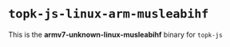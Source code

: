 # `topk-js-linux-arm-musleabihf`

This is the **armv7-unknown-linux-musleabihf** binary for `topk-js`
